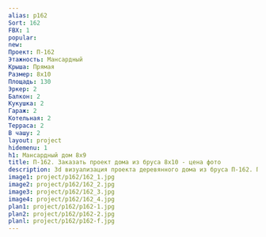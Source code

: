 ```yaml
---
alias: p162
Sort: 162
FBX: 1
popular: 
new: 
Проект: П-162
Этажность: Мансардный
Крыша: Прямая
Размер: 8х10
Площадь: 130
Эркер: 2
Балкон: 2
Кукушка: 2
Гараж: 2
Котельная: 2
Терраса: 2
В чашу: 2
layout: project
hidemenu: 1
h1: Мансардный дом 8х9
title: П-162. Заказать проект дома из бруса 8х10 - цена фото
description: 3d визуализация проекта деревянного дома из бруса П-162. Площадь 130 м2, размер 8х10. Вы можете внести любые изменения в проект.
image1: project/p162/162_1.jpg
image2: project/p162/162_2.jpg
image3: project/p162/162_3.jpg
image4: project/p162/162_4.jpg
plan1: project/p162/p162-1.jpg
plan2: project/p162/p162-2.jpg
planl: project/p162/p162-f.jpg
---
```

